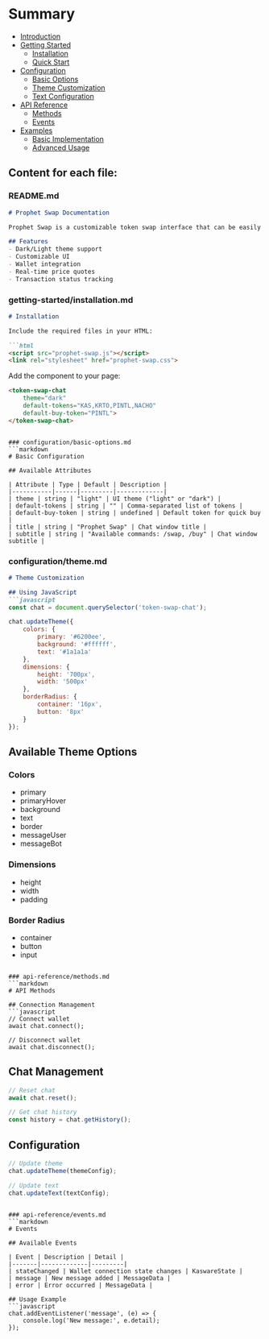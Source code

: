 # Summary

* [Introduction](README.md)
* [Getting Started](getting-started/README.md)
  * [Installation](getting-started/installation.md)
  * [Quick Start](getting-started/quick-start.md)
* [Configuration](configuration/README.md)
  * [Basic Options](configuration/basic-options.md)
  * [Theme Customization](configuration/theme.md)
  * [Text Configuration](configuration/text.md)
* [API Reference](api-reference/README.md)
  * [Methods](api-reference/methods.md)
  * [Events](api-reference/events.md)
* [Examples](examples/README.md)
  * [Basic Implementation](examples/basic.md)
  * [Advanced Usage](examples/advanced.md)

## Content for each file:

### README.md
```markdown
# Prophet Swap Documentation

Prophet Swap is a customizable token swap interface that can be easily integrated into any web application.

## Features
- Dark/Light theme support
- Customizable UI
- Wallet integration
- Real-time price quotes
- Transaction status tracking
```

### getting-started/installation.md
```markdown
# Installation

Include the required files in your HTML:

```html
<script src="prophet-swap.js"></script>
<link rel="stylesheet" href="prophet-swap.css">
```

Add the component to your page:
```html
<token-swap-chat
    theme="dark"
    default-tokens="KAS,KRTO,PINTL,NACHO"
    default-buy-token="PINTL">
</token-swap-chat>
```
```

### configuration/basic-options.md
```markdown
# Basic Configuration

## Available Attributes

| Attribute | Type | Default | Description |
|-----------|------|---------|-------------|
| theme | string | "light" | UI theme ("light" or "dark") |
| default-tokens | string | "" | Comma-separated list of tokens |
| default-buy-token | string | undefined | Default token for quick buy |
| title | string | "Prophet Swap" | Chat window title |
| subtitle | string | "Available commands: /swap, /buy" | Chat window subtitle |
```

### configuration/theme.md
```markdown
# Theme Customization

## Using JavaScript
```javascript
const chat = document.querySelector('token-swap-chat');

chat.updateTheme({
    colors: {
        primary: '#6200ee',
        background: '#ffffff',
        text: '#1a1a1a'
    },
    dimensions: {
        height: '700px',
        width: '500px'
    },
    borderRadius: {
        container: '16px',
        button: '8px'
    }
});
```

## Available Theme Options

### Colors
- primary
- primaryHover
- background
- text
- border
- messageUser
- messageBot

### Dimensions
- height
- width
- padding

### Border Radius
- container
- button
- input
```

### api-reference/methods.md
```markdown
# API Methods

## Connection Management
```javascript
// Connect wallet
await chat.connect();

// Disconnect wallet
await chat.disconnect();
```

## Chat Management
```javascript
// Reset chat
await chat.reset();

// Get chat history
const history = chat.getHistory();
```

## Configuration
```javascript
// Update theme
chat.updateTheme(themeConfig);

// Update text
chat.updateText(textConfig);
```
```

### api-reference/events.md
```markdown
# Events

## Available Events

| Event | Description | Detail |
|-------|-------------|---------|
| stateChanged | Wallet connection state changes | KaswareState |
| message | New message added | MessageData |
| error | Error occurred | MessageData |

## Usage Example
```javascript
chat.addEventListener('message', (e) => {
    console.log('New message:', e.detail);
});
```
```